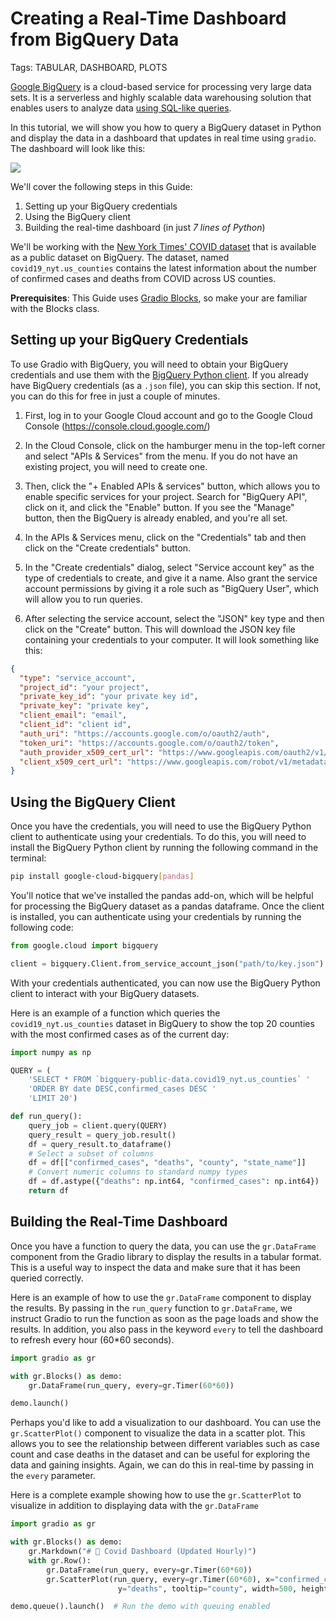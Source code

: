 # Creating a Real-Time Dashboard from BigQuery Data

Tags: TABULAR, DASHBOARD, PLOTS

[Google BigQuery](https://cloud.google.com/bigquery) is a cloud-based service for processing very large data sets. It is a serverless and highly scalable data warehousing solution that enables users to analyze data [using SQL-like queries](https://www.oreilly.com/library/view/google-bigquery-the/9781492044451/ch01.html).

In this tutorial, we will show you how to query a BigQuery dataset in Python and display the data in a dashboard that updates in real time using `gradio`. The dashboard will look like this:

<img src="https://huggingface.co/datasets/huggingface/documentation-images/resolve/main/gradio-guides/bigquery-dashboard.gif">

We'll cover the following steps in this Guide:

1. Setting up your BigQuery credentials
2. Using the BigQuery client
3. Building the real-time dashboard (in just _7 lines of Python_)

We'll be working with the [New York Times' COVID dataset](https://www.nytimes.com/interactive/2021/us/covid-cases.html) that is available as a public dataset on BigQuery. The dataset, named `covid19_nyt.us_counties` contains the latest information about the number of confirmed cases and deaths from COVID across US counties.

**Prerequisites**: This Guide uses [Gradio Blocks](/guides/quickstart/#blocks-more-flexibility-and-control), so make your are familiar with the Blocks class.

## Setting up your BigQuery Credentials

To use Gradio with BigQuery, you will need to obtain your BigQuery credentials and use them with the [BigQuery Python client](https://pypi.org/project/google-cloud-bigquery/). If you already have BigQuery credentials (as a `.json` file), you can skip this section. If not, you can do this for free in just a couple of minutes.

1. First, log in to your Google Cloud account and go to the Google Cloud Console (https://console.cloud.google.com/)

2. In the Cloud Console, click on the hamburger menu in the top-left corner and select "APIs & Services" from the menu. If you do not have an existing project, you will need to create one.

3. Then, click the "+ Enabled APIs & services" button, which allows you to enable specific services for your project. Search for "BigQuery API", click on it, and click the "Enable" button. If you see the "Manage" button, then the BigQuery is already enabled, and you're all set.

4. In the APIs & Services menu, click on the "Credentials" tab and then click on the "Create credentials" button.

5. In the "Create credentials" dialog, select "Service account key" as the type of credentials to create, and give it a name. Also grant the service account permissions by giving it a role such as "BigQuery User", which will allow you to run queries.

6. After selecting the service account, select the "JSON" key type and then click on the "Create" button. This will download the JSON key file containing your credentials to your computer. It will look something like this:

```json
{
  "type": "service_account",
  "project_id": "your project",
  "private_key_id": "your private key id",
  "private_key": "private key",
  "client_email": "email",
  "client_id": "client id",
  "auth_uri": "https://accounts.google.com/o/oauth2/auth",
  "token_uri": "https://accounts.google.com/o/oauth2/token",
  "auth_provider_x509_cert_url": "https://www.googleapis.com/oauth2/v1/certs",
  "client_x509_cert_url": "https://www.googleapis.com/robot/v1/metadata/x509/email_id"
}
```

## Using the BigQuery Client

Once you have the credentials, you will need to use the BigQuery Python client to authenticate using your credentials. To do this, you will need to install the BigQuery Python client by running the following command in the terminal:

```bash
pip install google-cloud-bigquery[pandas]
```

You'll notice that we've installed the pandas add-on, which will be helpful for processing the BigQuery dataset as a pandas dataframe. Once the client is installed, you can authenticate using your credentials by running the following code:

```py
from google.cloud import bigquery

client = bigquery.Client.from_service_account_json("path/to/key.json")
```

With your credentials authenticated, you can now use the BigQuery Python client to interact with your BigQuery datasets.

Here is an example of a function which queries the `covid19_nyt.us_counties` dataset in BigQuery to show the top 20 counties with the most confirmed cases as of the current day:

```py
import numpy as np

QUERY = (
    'SELECT * FROM `bigquery-public-data.covid19_nyt.us_counties` '
    'ORDER BY date DESC,confirmed_cases DESC '
    'LIMIT 20')

def run_query():
    query_job = client.query(QUERY)
    query_result = query_job.result()
    df = query_result.to_dataframe()
    # Select a subset of columns
    df = df[["confirmed_cases", "deaths", "county", "state_name"]]
    # Convert numeric columns to standard numpy types
    df = df.astype({"deaths": np.int64, "confirmed_cases": np.int64})
    return df
```

## Building the Real-Time Dashboard

Once you have a function to query the data, you can use the `gr.DataFrame` component from the Gradio library to display the results in a tabular format. This is a useful way to inspect the data and make sure that it has been queried correctly.

Here is an example of how to use the `gr.DataFrame` component to display the results. By passing in the `run_query` function to `gr.DataFrame`, we instruct Gradio to run the function as soon as the page loads and show the results. In addition, you also pass in the keyword `every` to tell the dashboard to refresh every hour (60\*60 seconds).

```py
import gradio as gr

with gr.Blocks() as demo:
    gr.DataFrame(run_query, every=gr.Timer(60*60))

demo.launch()
```

Perhaps you'd like to add a visualization to our dashboard. You can use the `gr.ScatterPlot()` component to visualize the data in a scatter plot. This allows you to see the relationship between different variables such as case count and case deaths in the dataset and can be useful for exploring the data and gaining insights. Again, we can do this in real-time
by passing in the `every` parameter.

Here is a complete example showing how to use the `gr.ScatterPlot` to visualize in addition to displaying data with the `gr.DataFrame`

```py
import gradio as gr

with gr.Blocks() as demo:
    gr.Markdown("# 💉 Covid Dashboard (Updated Hourly)")
    with gr.Row():
        gr.DataFrame(run_query, every=gr.Timer(60*60))
        gr.ScatterPlot(run_query, every=gr.Timer(60*60), x="confirmed_cases",
                        y="deaths", tooltip="county", width=500, height=500)

demo.queue().launch()  # Run the demo with queuing enabled
```
